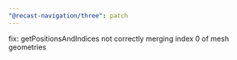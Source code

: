```yaml
---
"@recast-navigation/three": patch
---
```


fix: getPositionsAndIndices not correctly merging index 0 of mesh geometries
